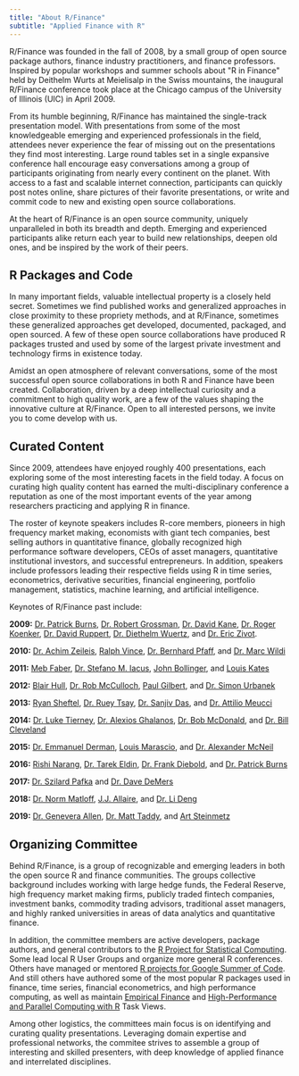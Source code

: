 ```yaml
---
title: "About R/Finance"
subtitle: "Applied Finance with R"
---
```



R/Finance was founded in the fall of 2008, by a small group of open source 
package authors, finance industry practitioners, and finance professors. Inspired by 
popular workshops and summer schools about "R in Finance" held by Deithelm Wurts 
at Meielisalp in the Swiss mountains, the inaugural R/Finance conference took 
place at the Chicago campus of the University of Illinois (UIC) in April 2009. 

From its humble beginning, R/Finance has maintained the single-track presentation 
model. With presentations from some of the most knowledgeable emerging and
experienced professionals in the field, attendees never experience the fear 
of missing out on the presentations they find most interesting. Large round 
tables set in a single expansive conference hall encourage easy conversations 
among a group of participants originating from nearly every continent on the 
planet. With access to a fast and scalable internet connection, participants can
quickly post notes online, share pictures of their favorite presentations, or
write and commit code to new and existing open source collaborations.

At the heart of R/Finance is an open source community, uniquely unparalleled in 
both its breadth and depth. Emerging and experienced participants alike return 
each year to build new relationships, deepen old ones, and be inspired by the
work of their peers. 

## R Packages and Code

In many important fields, valuable intellectual property is a closely held 
secret. Sometimes we find published works and generalized approaches in close
proximity to these propriety methods, and at R/Finance, sometimes these generalized 
approaches get developed, documented, packaged, and open sourced. A few of these
open source collaborations have produced R packages trusted and used by some
of the largest private investment and technology firms in existence today.

Amidst an open atmosphere of relevant conversations, some of the most 
successful open source collaborations in both R and Finance have been 
created. Collaboration, driven by a deep intellectual curiosity and a commitment 
to high quality work, are a few of the values shaping the innovative culture at 
R/Finance. Open to all interested persons, we invite you to come develop with us.

## Curated Content  

Since 2009, attendees have enjoyed roughly 400 presentations, each exploring 
some of the most interesting facets in the field today. A focus on curating
high quality content has earned the multi-disciplinary conference a reputation as 
one of the most important events of the year among researchers practicing and 
applying R in finance.

The roster of keynote speakers includes R-core members, pioneers 
in high frequency market making, economists with giant tech companies, best 
selling authors in quantitative finance, globally recognized high performance
software developers, CEOs of asset managers, quantitative institutional investors, 
and successful entrepreneurs. In addition, speakers include professors leading 
their respective fields using R in time series, econometrics, derivative 
securities, financial engineering, portfolio management, statistics, machine 
learning, and artificial intelligence.

Keynotes of R/Finance past include:

**2009:** [Dr. Patrick Burns](https://www.burns-stat.com/about-burns-statistics/), 
[Dr. Robert Grossman](http://rgrossman.com/about.html), 
[Dr. David Kane](https://www.davidkane.info/), 
[Dr. Roger Koenker](http://www.econ.uiuc.edu/~roger/), 
[Dr. David Ruppert](https://people.orie.cornell.edu/davidr/), 
[Dr. Diethelm Wuertz](https://comp.phys.ethz.ch/news-and-events/nc/2016/08/in-memoriam-diethelm-wuertz.html), and [Dr. Eric Zivot](https://faculty.washington.edu/ezivot/). 

**2010:** [Dr. Achim Zeileis](https://eeecon.uibk.ac.at/~zeileis/), 
[Ralph Vince](https://ralphvince.com/), [Dr. Bernhard Pfaff](https://www.linkedin.com/in/bernhard-pfaff-8337229/?originalSubdomain=de), 
and [Dr. Marc Wildi](https://www.zhaw.ch/en/about-us/person/wlmr/) 

**2011:** [Meb Faber](https://mebfaber.com/about/), [Dr. Stefano M. Iacus](https://datasciencelab.unimi.it/index.php/about-us/stefano-iacus/), 
[John Bollinger](https://www.bollingerbands.com/about-us), 
and [Louis Kates](https://www.researchgate.net/scientific-contributions/2020132547_Louis_Kates) 

**2012:** [Blair Hull](https://www.linkedin.com/in/blairhull/), [Dr. Rob McCulloch](https://stat.cornell.edu/cornell-day-statistics-2018/rob-mcculloch), 
[Paul Gilbert](https://www.rdocumentation.org/collaborators/name/Paul%20Gilbert), and [Dr. Simon Urbanek](https://urbanek.info/)

**2013:** [Ryan Sheftel](https://www.linkedin.com/in/ryansheftel/), 
[Dr. Ruey Tsay](https://www.chicagobooth.edu/faculty/directory/t/ruey-s-tsay), 
[Dr. Sanjiv Das](https://srdas.github.io/), and 
[Dr. Attilio Meucci](https://www.linkedin.com/in/attilio-meucci-72580013/)

**2014:** [Dr. Luke Tierney](https://stat.uiowa.edu/people/luke-tierney), 
[Dr. Alexios Ghalanos](https://www.linkedin.com/in/alexios-galanos-64309165/), 
[Dr. Bob McDonald](https://www.kellogg.northwestern.edu/faculty/directory/mcdonald_robert.aspx), 
and [Dr. Bill Cleveland](https://www.stat.purdue.edu/~wsc/)  

**2015:** [Dr. Emmanuel Derman](https://ieor.columbia.edu/faculty/emanuel-derman), 
[Louis Marascio](https://www.linkedin.com/in/louismarascio/), and 
[Dr. Alexander McNeil](https://www.qrmtutorial.org/8-about/35-alexander-j-mcneil)

**2016:** [Rishi Narang](https://www.thequantbook.com/about-the-author.html),
[Dr. Tarek Eldin](https://www.geodecapital.com/firm/team/investment-leadership), 
[Dr. Frank Diebold](https://fnce.wharton.upenn.edu/profile/fdiebold/), and 
[Dr. Patrick Burns](https://www.burns-stat.com/about-burns-statistics/)  

**2017:** [Dr. Szilard Pafka](https://www.linkedin.com/in/szilard/) and 
[Dr. Dave DeMers](https://www.linkedin.com/in/david-demers-3093a/)

**2018:** [Dr. Norm Matloff](https://faculty.engineering.ucdavis.edu/matloff/), 
[J.J. Allaire](https://www.linkedin.com/in/jjallaire/), and 
[Dr. Li Deng](https://www.ece.uw.edu/people/li-deng/)

**2019:** [Dr. Genevera Allen](https://eceweb.rice.edu/people/genevera-allen),
[Dr. Matt Taddy](https://www.linkedin.com/in/matt-taddy-433078137/), and 
[Art Steinmetz](https://www.linkedin.com/in/asteinmetz/) 


## Organizing Committee 

Behind R/Finance, is a group of recognizable and emerging leaders in both the 
open source R and finance communities. The groups collective background includes 
working with large hedge funds, the Federal Reserve, high frequency market 
making firms, publicly traded fintech companies, investment banks, commodity 
trading advisors, traditional asset managers, and highly ranked 
universities in areas of data analytics and quantitative finance.

In addition, the committee members are active developers, package authors, and
general contributors to the [R Project for Statistical Computing](https://www.r-project.org/). 
Some lead local R User Groups and organize more general R conferences.
Others have managed or mentored [R projects for Google Summer of Code](https://github.com/rstats-gsoc/). And still others have authored some of the 
most popular R packages used in finance, time series, financial econometrics, and 
high performance computing, as well as maintain
[Empirical Finance](https://cran.r-project.org/web/views/Finance.html)
and [High-Performance and Parallel Computing with R](https://cran.r-project.org/web/views/HighPerformanceComputing.html) Task Views.

Among other logistics, the committees main focus is on identifying and curating 
quality presentations. Leveraging domain expertise and professional networks, 
the commitee strives to assemble a group of interesting and skilled presenters, 
with deep knowledge of applied finance and interrelated disciplines.


